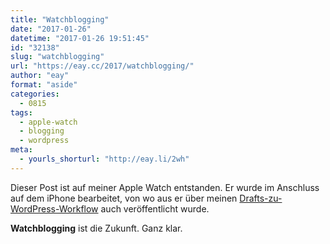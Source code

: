 ```yaml
---
title: "Watchblogging"
date: "2017-01-26"
datetime: "2017-01-26 19:51:45"
id: "32138"
slug: "watchblogging"
url: "https://eay.cc/2017/watchblogging/"
author: "eay"
format: "aside"
categories:
  - 0815
tags:
  - apple-watch
  - blogging
  - wordpress
meta:
  - yourls_shorturl: "http://eay.li/2wh"
---
```


Dieser Post ist auf meiner Apple Watch entstanden. Er wurde im Anschluss auf dem iPhone bearbeitet, von wo aus er über meinen [Drafts-zu-WordPress-Workflow](https://eay.cc/2015/post-to-wordpress-with-workflow/) auch veröffentlicht wurde.

**Watchblogging** ist die Zukunft. Ganz klar.
